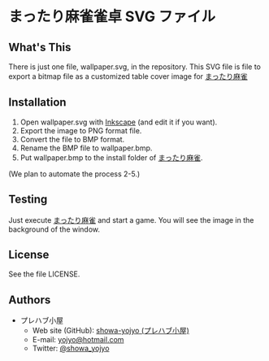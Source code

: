 まったり麻雀雀卓 SVG ファイル
=============================

What's This
-----------

There is just one file, wallpaper.svg, in the repository.
This SVG file is file to export a bitmap file as a customized table cover image for [まったり麻雀][1]

Installation
------------

1. Open wallpaper.svg with [Inkscape][2] (and edit it if you want).
2. Export the image to PNG format file.
3. Convert the file to BMP format.
4. Rename the BMP file to wallpaper.bmp.
5. Put wallpaper.bmp to the install folder of [まったり麻雀][1].

(We plan to automate the process 2-5.)

Testing
-------

Just execute [まったり麻雀][1] and start a game.
You will see the image in the background of the window.

License
-------

See the file LICENSE.

Authors
-------
* プレハブ小屋
  * Web site (GitHub): [showa-yojyo (プレハブ小屋)](https://github.com/showa-yojyo/)
  * E-mail: yojyo@hotmail.com
  * Twitter: [@showa_yojyo](https://twitter.com/showa_yojyo)

[1]: http://homepage2.nifty.com/kmo2/ "まったり麻雀"
[2]: http://www.inkscape.org/ "Inkscape"

